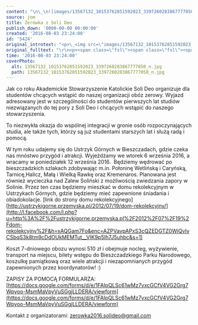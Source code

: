 ```yaml
---
content: "\n\_\n![images/13567132_10153762851592023_3397260283867777050_n.jpg](images/13567132_10153762851592023_3397260283867777050_n.jpg)\n\r\n\nJak co roku Akademickie Stowarzyszenie Katolickie Soli Deo organizuje dla studentów chcących wstąpić do naszej organizacji obóz zerowy. Wyjazd adresowany jest w szczególności do studentów pierwszych lat studiów niezwiązanych do tej pory z Soli Deo i chcących wstąpić do naszego stowarzyszenia.\_\n\nTo niezwykła okazja do wspólnej integracji w gronie osób rozpoczynających studia, ale także tych, którzy są już studentami starszych lat i służą radą i pomocą.\_\n\r\n\n<!--{{intro-break}}-->\n\r\n\nW tym roku udajemy się do Ustrzyk Górnych w Bieszczadach, gdzie czeka nas mnóstwo przygód i atrakcji. Wyjeżdżamy we wtorek 6 września 2016, a wracamy w poniedziałek 12 września 2016.\_\nBędziemy wędrować po bieszczadzkich szlakach zdobywając m.in. Połoninę Wetlińską i Caryńską, Tarnicę,Halicz, Małą i Wielką Rawkę oraz Kremenaros.\nPlanowana jest również wycieczka nad Zalew Soliński z możliwością zwiedzania zapory w Solinie.\nPrzez ten czas będziemy mieszkać w domu rekolekcyjnym w Ustrzykach Górnych, gdzie będziemy mieć zapewnione śniadania i obiadokolacje.\n[link do strony domu rekolekcyjnego]\n[http://ustrzykigorne.przemyska.pl/2012/07/19/dom-rekolekcyjny/](http://l.facebook.com/l.php?u=http%3A%2F%2Fustrzykigorne.przemyska.pl%2F2012%2F07%2F19%2Fdom-rekolekcyjny%2F&h=xAQGam7Fo&enc=AZPVavpAPxS3cQZEDGTZ0WiQvlvCSbqS3k8tm9cDdOUkMEMTut__VIK9p5Ih7J5uhbc&s=1)\n\nKoszt 7-dniowego obozu wynosi 510 zł i obejmuje nocleg, wyżywienie, transport na miejscu, bilety wstępu do Bieszczadzkiego Parku Narodowego, koszulkę pamiątkową oraz wiele atrakcji i niezapomnianych przygód zapewnionych przez koordynatorów! :)\_\n\nZAPISY ZA POMOCĄ FORMULARZA:\n[https://docs.google.com/forms/d/e/1FAIpQLSc61wMz7vxcGCfV4VG2Grg7Wpyoo-MsmMaVpyVuSGgjLLDERA/viewform](https://docs.google.com/forms/d/e/1FAIpQLSc61wMz7vxcGCfV4VG2Grg7Wpyoo-MsmMaVpyVuSGgjLLDERA/viewform)\n\nKontakt z organizatorami: zerowka2016.solideo@gmail.com\n"
source: jom
title: Zerówka z Soli Deo
publish_down: '0000-00-00 00:00:00'
created: '2016-08-03 23:24:00'
id: '5424'
original_introtext: "<p>\_<img src=\"images/13567132_10153762851592023_3397260283867777050_n.jpg\" border=\"0\" alt=\"\" width=\"919\" height=\"422\" /></p>\r\n<p><span style=\"color: #4b4f56; font-family: helvetica, arial, sans-serif; font-size: 14px; line-height: 18.76px;\">Jak co roku Akademickie Stowarzyszenie Katolickie Soli Deo organizuje dla studentów chcących wstąpić do naszej organizacji obóz zerowy. Wyjazd adresowany jest w szczególności do studentów pierwszych lat studiów niezwiązanych do tej pory z Soli Deo i chcących wstąpić do naszego stowarzyszenia.\_</span><br style=\"color: #4b4f56; font-family: helvetica, arial, sans-serif; font-size: 14px; line-height: 18.76px;\" /><br style=\"color: #4b4f56; font-family: helvetica, arial, sans-serif; font-size: 14px; line-height: 18.76px;\" /><span style=\"color: #4b4f56; font-family: helvetica, arial, sans-serif; font-size: 14px; line-height: 18.76px;\">To niezwykła okazja do wspólnej integracji w gronie osób rozpoczynających studia, ale także tych, którzy są już studentami starszych lat i służą radą i pomocą.\_</span></p>\r\n"
original_fulltext: "\r\n<p><span class=\"fsl\"><span class=\"fsl\"><span class=\"fsl\"><span style=\"color: #4b4f56; font-family: helvetica, arial, sans-serif; font-size: 14px; line-height: 18.76px;\">W tym roku udajemy się do Ustrzyk Górnych w Bieszczadach, gdzie czeka nas mnóstwo przygód i atrakcji. Wyjeżdżamy we wtorek 6 września 2016, a wracamy w poniedziałek 12 września 2016.\_</span><br style=\"color: #4b4f56; font-family: helvetica, arial, sans-serif; font-size: 14px; line-height: 18.76px;\" /><span style=\"color: #4b4f56; font-family: helvetica, arial, sans-serif; font-size: 14px; line-height: 18.76px;\">Będziemy wędrować po bieszczadzkich szlakach zdobywając m.in. Połoninę Wetliń</span><span class=\"text_exposed_show\" style=\"display: inline; color: #4b4f56; font-family: helvetica, arial, sans-serif; font-size: 14px; line-height: 18.76px;\">ską i Caryńską, Tarnicę,Halicz, Małą i Wielką Rawkę oraz Kremenaros.<br />Planowana jest również wycieczka nad Zalew Soliński z możliwością zwiedzania zapory w Solinie.<br />Przez ten czas będziemy mieszkać w domu rekolekcyjnym w Ustrzykach Górnych, gdzie będziemy mieć zapewnione śniadania i obiadokolacje.<br />[link do strony domu rekolekcyjnego]<br /><a href=\"http://l.facebook.com/l.php?u=http%3A%2F%2Fustrzykigorne.przemyska.pl%2F2012%2F07%2F19%2Fdom-rekolekcyjny%2F&amp;h=xAQGam7Fo&amp;enc=AZPVavpAPxS3cQZEDGTZ0WiQvlvCSbqS3k8tm9cDdOUkMEMTut__VIK9p5Ih7J5uhbc&amp;s=1\" target=\"_blank\" rel=\"nofollow nofollow\" style=\"color: #365899; cursor: pointer;\">http://ustrzykigorne.przemyska.pl/2012/07/19/dom-rekolekcyjny/</a><br /><br />Koszt 7-dniowego obozu wynosi 510 zł i obejmuje nocleg, wyżywienie, transport na miejscu, bilety wstępu do Bieszczadzkiego Parku Narodowego, koszulkę pamiątkową oraz wiele atrakcji i niezapomnianych przygód zapewnionych przez koordynatorów! :)\_<br /><br />ZAPISY ZA POMOCĄ FORMULARZA:<br /><a href=\"https://docs.google.com/forms/d/e/1FAIpQLSc61wMz7vxcGCfV4VG2Grg7Wpyoo-MsmMaVpyVuSGgjLLDERA/viewform\" target=\"_blank\" rel=\"nofollow nofollow\" style=\"color: #365899; cursor: pointer;\">https://docs.google.com/forms/d/e/1FAIpQLSc61wMz7vxcGCfV4VG2Grg7Wpyoo-MsmMaVpyVuSGgjLLDERA/viewform</a><br /><br />Kontakt z organizatorami: zerowka2016.solideo@gmail.com</span></span></span></span></p>"
time: '2016-08-03 23:24:00'
coverPhoto:
  alt: 13567132_10153762851592023_3397260283867777050_n.jpg
  path: 13567132_10153762851592023_3397260283867777050_n.jpg
---
```

Jak co roku Akademickie Stowarzyszenie Katolickie Soli Deo organizuje dla studentów chcących wstąpić do naszej organizacji obóz zerowy. Wyjazd adresowany jest w szczególności do studentów pierwszych lat studiów niezwiązanych do tej pory z Soli Deo i chcących wstąpić do naszego stowarzyszenia. 

To niezwykła okazja do wspólnej integracji w gronie osób rozpoczynających studia, ale także tych, którzy są już studentami starszych lat i służą radą i pomocą. 


<!--{{intro-break}}-->


W tym roku udajemy się do Ustrzyk Górnych w Bieszczadach, gdzie czeka nas mnóstwo przygód i atrakcji. Wyjeżdżamy we wtorek 6 września 2016, a wracamy w poniedziałek 12 września 2016. 
Będziemy wędrować po bieszczadzkich szlakach zdobywając m.in. Połoninę Wetlińską i Caryńską, Tarnicę,Halicz, Małą i Wielką Rawkę oraz Kremenaros.
Planowana jest również wycieczka nad Zalew Soliński z możliwością zwiedzania zapory w Solinie.
Przez ten czas będziemy mieszkać w domu rekolekcyjnym w Ustrzykach Górnych, gdzie będziemy mieć zapewnione śniadania i obiadokolacje.
[link do strony domu rekolekcyjnego]
[http://ustrzykigorne.przemyska.pl/2012/07/19/dom-rekolekcyjny/](http://l.facebook.com/l.php?u=http%3A%2F%2Fustrzykigorne.przemyska.pl%2F2012%2F07%2F19%2Fdom-rekolekcyjny%2F&h=xAQGam7Fo&enc=AZPVavpAPxS3cQZEDGTZ0WiQvlvCSbqS3k8tm9cDdOUkMEMTut__VIK9p5Ih7J5uhbc&s=1)

Koszt 7-dniowego obozu wynosi 510 zł i obejmuje nocleg, wyżywienie, transport na miejscu, bilety wstępu do Bieszczadzkiego Parku Narodowego, koszulkę pamiątkową oraz wiele atrakcji i niezapomnianych przygód zapewnionych przez koordynatorów! :) 

ZAPISY ZA POMOCĄ FORMULARZA:
[https://docs.google.com/forms/d/e/1FAIpQLSc61wMz7vxcGCfV4VG2Grg7Wpyoo-MsmMaVpyVuSGgjLLDERA/viewform](https://docs.google.com/forms/d/e/1FAIpQLSc61wMz7vxcGCfV4VG2Grg7Wpyoo-MsmMaVpyVuSGgjLLDERA/viewform)

Kontakt z organizatorami: zerowka2016.solideo@gmail.com


<!--{{json:{"created_date":"2016-08-03 23:24:00","publish_down":"0000-00-00 00:00:00","id":"5424"}}}-->